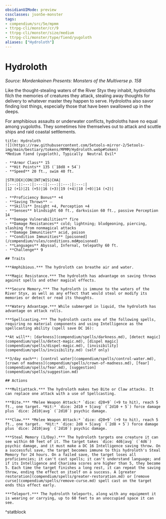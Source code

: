 ```yaml
---
obsidianUIMode: preview
cssclasses: json5e-monster
tags:
- compendium/src/5e/mpmm
- ttrpg-cli/monster/cr/9
- ttrpg-cli/monster/size/medium
- ttrpg-cli/monster/type/fiend/yugoloth
aliases: ["Hydroloth"]
---
```

# Hydroloth
*Source: Mordenkainen Presents: Monsters of the Multiverse p. 158*  

Like the thought-stealing waters of the River Styx they inhabit, hydroloths filch the memories of creatures they attack, stealing away thoughts for delivery to whatever master they happen to serve. Hydroloths also savor finding lost things, especially those that have been swallowed up in the deeps.

For amphibious assaults or underwater conflicts, hydroloths have no equal among yugoloths. They sometimes hire themselves out to attack and scuttle ships and raid coastal settlements.

```ad-statblock
title: Hydroloth
![](https://raw.githubusercontent.com/5etools-mirror-2/5etools-img/main/bestiary/tokens/MPMM/Hydroloth.webp#token)
*Medium fiend (yugoloth), Typically  Neutral Evil*

- **Armor Class** 15 
- **Hit Points** 135 (`18d8 + 54`)
- **Speed** 20 ft., swim 40 ft.

|STR|DEX|CON|INT|WIS|CHA|
|:---:|:---:|:---:|:---:|:---:|:---:|
|12 (+1)|21 (+5)|16 (+3)|19 (+4)|10 (+0)|14 (+2)|

- **Proficiency Bonus** +4
- **Saving Throws** ⏤
- **Skills** Insight +4, Perception +4
- **Senses** blindsight 60 ft., darkvision 60 ft., passive Perception 14
- **Damage Vulnerabilities** fire
- **Damage Resistances** cold; lightning; bludgeoning, piercing, slashing from nonmagical attacks
- **Damage Immunities** acid, poison
- **Condition Immunities** [poisoned](/compendium/rules/conditions.md#poisoned)
- **Languages** Abyssal, Infernal, telepathy 60 ft.
- **Challenge** 9

## Traits

***Amphibious.*** The hydroloth can breathe air and water.

***Magic Resistance.*** The hydroloth has advantage on saving throws against spells and other magical effects.

***Secure Memory.*** The hydroloth is immune to the waters of the River Styx, as well as any effect that would steal or modify its memories or detect or read its thoughts.

***Watery Advantage.*** While submerged in liquid, the hydroloth has advantage on attack rolls.

***Spellcasting.*** The hydroloth casts one of the following spells, requiring no material components and using Intelligence as the spellcasting ability (spell save DC 16):

**At will**: [darkness](compendium/spells/darkness.md), [detect magic](compendium/spells/detect-magic.md), [dispel magic](compendium/spells/dispel-magic.md), [invisibility](compendium/spells/invisibility.md) (self only)

**3/day each**: [control water](compendium/spells/control-water.md), [crown of madness](compendium/spells/crown-of-madness.md), [fear](compendium/spells/fear.md), [suggestion](compendium/spells/suggestion.md)

## Actions

***Multiattack.*** The hydroloth makes two Bite or Claw attacks. It can replace one attack with a use of Spellcasting.

***Bite.*** *Melee Weapon Attack:* `dice: d20+9` (+9 to hit), reach 5 ft., one target. *Hit:* `dice: 2d10 + 5|avg` (`2d10 + 5`) force damage plus `dice: 2d10|avg` (`2d10`) psychic damage.

***Claw.*** *Melee Weapon Attack:* `dice: d20+9` (+9 to hit), reach 5 ft., one target.  *Hit:* `dice: 2d8 + 5|avg` (`2d8 + 5`) force damage plus `dice: 2d10|avg` (`2d10`) psychic damage.

***Steal Memory (1/Day).*** The hydroloth targets one creature it can see within 60 feet of it. The target takes `dice: 4d6|avg` (`4d6`) psychic damage, and it must make a DC 16 Intelligence saving throw. On a successful save, the target becomes immune to this hydroloth's Steal Memory for 24 hours. On a failed save, the target loses all proficiencies; it can't cast spells; it can't understand language; and if its Intelligence and Charisma scores are higher than 5, they become 5. Each time the target finishes a long rest, it can repeat the saving throw, ending the effect on itself on a success. A [greater restoration](compendium/spells/greater-restoration.md) or [remove curse](compendium/spells/remove-curse.md) spell cast on the target ends this effect early.

***Teleport.*** The hydroloth teleports, along with any equipment it is wearing or carrying, up to 60 feet to an unoccupied space it can see.
```
^statblock